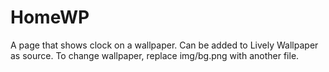 # HomeWP

A page that shows clock on a wallpaper. Can be added to Lively Wallpaper as source. To change wallpaper, replace img/bg.png with another file.
